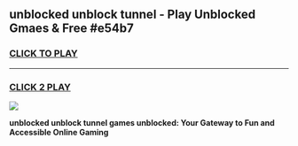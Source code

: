 
## unblocked unblock tunnel - Play Unblocked Gmaes & Free #e54b7
<h3>
<a href="https://news.freeplayer.one?title=unblocked_unblock_tunnel&ref=26F">CLICK TO PLAY</a></h3>
<hr>

<h3>
<a href="https://news.freeplayer.one?title=unblocked_unblock_tunnel&ref=26F">CLICK 2 PLAY</a>
  
</h3>

<a href="https://news.freeplayer.one?title=unblocked_unblock_tunnel&ref=26F/"><img src="https://clearcache.store/games.png"></a>


**unblocked unblock tunnel games unblocked: Your Gateway to Fun and Accessible Online Gaming**
